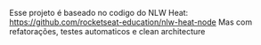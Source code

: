 Esse projeto é baseado no codigo do NLW Heat: https://github.com/rocketseat-education/nlw-heat-node
Mas com refatorações, testes automaticos e clean architecture
